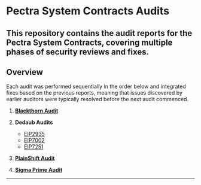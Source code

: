 # Pectra System Contracts Audits

This repository contains the audit reports for the Pectra System Contracts, covering multiple phases of security reviews and fixes.
---

## Overview

Each audit was performed sequentially in the order below and integrated fixes based on the previous reports, meaning that issues discovered by earlier auditors were typically resolved before the next audit commenced.

1. **[Blackthorn Audit](Pectra/Blackthorn_Audit_2024_09_12_Final_Ethereum_Foundation_Blackthorn.pdf)**

2. **Dedaub Audits**  
   - [EIP2935](Pectra/Dedaub%20-%20EIP2935.pdf)  
   - [EIP7002](Pectra/Dedaub%20-%20EIP7002.pdf)  
   - [EIP7251](Pectra/Dedaub%20-%20EIP7251.pdf)  

3. **[PlainShift Audit](Pectra/Plainshift%20EF%20Pectra%20Audit.pdf)**

4. **[Sigma Prime Audit](Pectra/Sigma_Prime_Ethereum_Foundation_Pectra_System_Contracts_Bytecode.pdf)**

---
